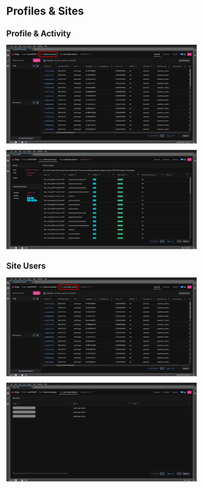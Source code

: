 # Profiles & Sites

## Profile & Activity

![](../img/gui/profile_button.png)

![](../img/gui/profile.png)

## Site Users

![](../img/gui/site_button.png)

![](../img/gui/site.png)
